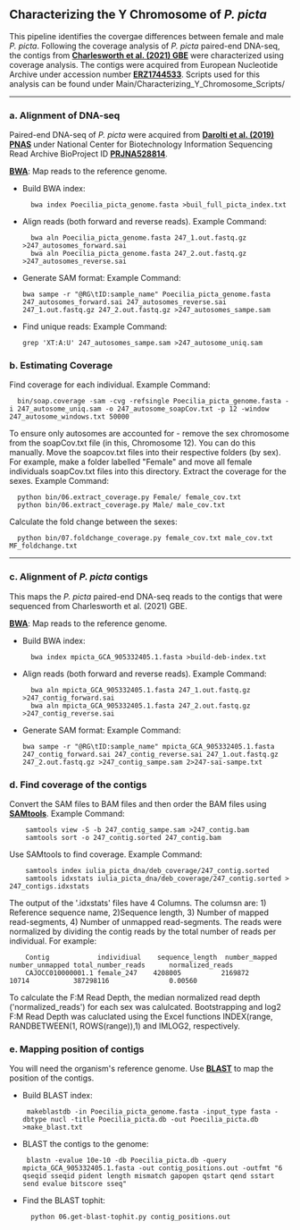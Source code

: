 ## Characterizing the Y Chromosome of _P. picta_

This pipeline identifies the covergae differences between female and male _P. picta_. Following the coverage analysis of _P. picta_ paired-end DNA-seq, the contigs from **[Charlesworth et al. (2021) GBE](https://doi-org.ezproxy.library.ubc.ca/10.1093/gbe/evab171)** were characterized using coverage analysis. The contigs were acquired from European Nucleotide Archive under accession number **[ERZ1744533](https://www.ebi.ac.uk/ena/browser/text-search?query=PRJEB43222)**. Scripts used for this analysis can be found under Main/Characterizing_Y_Chromosome_Scripts/

------------------------------------------------------------------------------------------------------------------------------------

### a. Alignment of DNA-seq

Paired-end DNA-seq of _P. picta_ were acquired from **[Darolti et al. (2019) PNAS](https://doi-org.ezproxy.library.ubc.ca/10.1073/pnas.1905298116)** under National Center for Biotechnology Information Sequencing Read Archive BioProject ID **[PRJNA528814](https://www.ncbi.nlm.nih.gov/sra/PRJNA528814)**.

**[BWA](http://bio-bwa.sourceforge.net/)**: Map reads to the reference genome.
* Build BWA index:

        bwa index Poecilia_picta_genome.fasta >buil_full_picta_index.txt
        
* Align reads (both forward and reverse reads). Example Command:

        bwa aln Poecilia_picta_genome.fasta 247_1.out.fastq.gz >247_autosomes_forward.sai
        bwa aln Poecilia_picta_genome.fasta 247_2.out.fastq.gz >247_autosomes_reverse.sai

* Generate SAM format: Example Command:


      bwa sampe -r "@RG\tID:sample_name" Poecilia_picta_genome.fasta 247_autosomes_forward.sai 247_autosomes_reverse.sai 247_1.out.fastq.gz 247_2.out.fastq.gz >247_autosomes_sampe.sam

    
* Find unique reads: Example Command:

      grep 'XT:A:U' 247_autosomes_sampe.sam >247_autosome_uniq.sam
      
### b. Estimating Coverage

Find coverage for each individual. Example Command:

      bin/soap.coverage -sam -cvg -refsingle Poecilia_picta_genome.fasta -i 247_autosome_uniq.sam -o 247_autosome_soapCov.txt -p 12 -window 247_autosome_windows.txt 50000

To ensure only autosomes are accounted for - remove the sex chromosome from the soapCov.txt file (in this, Chromosome 12). You can do this manually.
Move the soapcov.txt files into their respective folders (by sex). For example, make a folder labelled "Female" and move all female individuals soapCov.txt files into this directory. Extract the coverage for the sexes. Example Command:

      python bin/06.extract_coverage.py Female/ female_cov.txt
      python bin/06.extract_coverage.py Male/ male_cov.txt
     
Calculate the fold change between the sexes:

      python bin/07.foldchange_coverage.py female_cov.txt male_cov.txt MF_foldchange.txt

------------------------------------------------------------------------------------------------------------------------------------

### c. Alignment of _P. picta_ contigs
This maps the _P. picta_ paired-end DNA-seq reads to the contigs that were sequenced from Charlesworth et al. (2021) GBE.
      
**[BWA](http://bio-bwa.sourceforge.net/)**: Map reads to the reference genome.
* Build BWA index:

        bwa index mpicta_GCA_905332405.1.fasta >build-deb-index.txt
        
* Align reads (both forward and reverse reads). Example Command:

        bwa aln mpicta_GCA_905332405.1.fasta 247_1.out.fastq.gz >247_contig_forward.sai
        bwa aln mpicta_GCA_905332405.1.fasta 247_2.out.fastq.gz >247_contig_reverse.sai

* Generate SAM format: Example Command:


      bwa sampe -r "@RG\tID:sample_name" mpicta_GCA_905332405.1.fasta 247_contig_forward.sai 247_contig_reverse.sai 247_1.out.fastq.gz 247_2.out.fastq.gz >247_contig_sampe.sam 2>247-sai-sampe.txt

  
### d. Find coverage of the contigs

Convert the SAM files to BAM files and then order the BAM files using **[SAMtools](http://www.htslib.org/doc/samtools.html)**. Example Command:

        samtools view -S -b 247_contig_sampe.sam >247_contig.bam
        samtools sort -o 247_contig.sorted 247_contig.bam

Use SAMtools to find coverage. Example Command:

        samtools index iulia_picta_dna/deb_coverage/247_contig.sorted
        samtools idxstats iulia_picta_dna/deb_coverage/247_contig.sorted > 247_contigs.idxstats

The output of the '.idxstats' files have 4 Columns. The columsn are: 1) Reference sequence name, 2)Sequence length, 3) Number of mapped read-segments, 4) Number of unmapped read-segments. The reads were normalized by dividing the contig reads by the total number of reads per individual. For example:

        Contig            individiual    sequence_length  number_mapped  number_unmapped total_number_reads      normalized_reads
        CAJOCC010000001.1 female_247    4208005          2169872        10714           387298116               0.00560

To calculate the F:M Read Depth, the median normalized read depth ('normalized_reads') for each sex was calulcated. Bootstrapping and log2 F:M Read Depth was caluclated using the Excel functions INDEX(range, RANDBETWEEN(1, ROWS(range)),1) and IMLOG2, respectively.

### e. Mapping position of contigs
 You will need the organism's reference genome. Use **[BLAST](https://blast.ncbi.nlm.nih.gov/Blast.cgi)** to map the position of the contigs.
 * Build BLAST index:


        makeblastdb -in Poecilia_picta_genome.fasta -input_type fasta -dbtype nucl -title Poecilia_picta.db -out Poecilia_picta.db >make_blast.txt
 
 * BLAST the contigs to the genome:


 
        blastn -evalue 10e-10 -db Poecilia_picta.db -query mpicta_GCA_905332405.1.fasta -out contig_positions.out -outfmt "6 qseqid sseqid pident length mismatch gapopen qstart qend sstart send evalue bitscore sseq"

* Find the BLAST tophit:

        python 06.get-blast-tophit.py contig_positions.out

